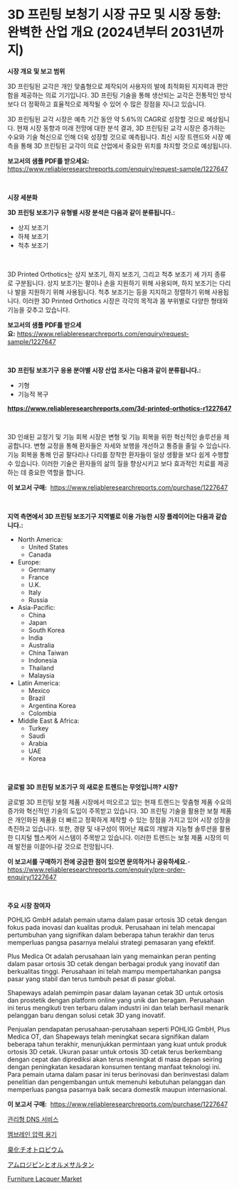 <p><h1>3D 프린팅 보청기 시장 규모 및 시장 동향: 완벽한 산업 개요 (2024년부터 2031년까지)</h1></p><p><strong>시장 개요 및 보고 범위</strong></p>
<p><p>3D 프린팅된 교각은 개인 맞춤형으로 제작되어 사용자의 발에 최적화된 지지력과 편안함을 제공하는 의료 기기입니다. 3D 프린팅 기술을 통해 생산되는 교각은 전통적인 방식보다 더 정확하고 효율적으로 제작될 수 있어 수 많은 장점을 지니고 있습니다.</p><p>3D 프린팅된 교각 시장은 예측 기간 동안 약 5.6%의 CAGR로 성장할 것으로 예상됩니다. 현재 시장 동향과 미래 전망에 대한 분석 결과, 3D 프린팅된 교각 시장은 증가하는 수요와 기술 혁신으로 인해 더욱 성장할 것으로 예측됩니다. 최신 시장 트렌드와 시장 예측을 통해 3D 프린팅된 교각이 의료 산업에서 중요한 위치를 차지할 것으로 예상됩니다.</p></p>
<p><strong>보고서의 샘플 PDF를 받으세요:</strong> <a href="https://www.reliableresearchreports.com/enquiry/request-sample/1227647">https://www.reliableresearchreports.com/enquiry/request-sample/1227647</a></p>
<p>&nbsp;</p>
<p><strong>시장 세분화</strong></p>
<p><strong>3D 프린팅 보조기구 유형별 시장 분석은 다음과 같이 분류됩니다.:</strong></p>
<p><ul><li>상지 보조기</li><li>하체 보조기</li><li>척추 보조기</li></ul></p>
<p>&nbsp;</p>
<p><p>3D Printed Orthotics는 상지 보조기, 하지 보조기, 그리고 척추 보조기 세 가지 종류로 구분됩니다. 상지 보조기는 팔이나 손을 지원하기 위해 사용되며, 하지 보조기는 다리나 발을 지원하기 위해 사용됩니다. 척추 보조기는 등을 지지하고 정렬하기 위해 사용됩니다. 이러한 3D Printed Orthotics 시장은 각각의 목적과 몸 부위별로 다양한 형태와 기능을 갖추고 있습니다.</p></p>
<p><strong>보고서의 샘플 PDF를 받으세요:</strong>&nbsp;<a href="https://www.reliableresearchreports.com/enquiry/request-sample/1227647">https://www.reliableresearchreports.com/enquiry/request-sample/1227647</a></p>
<p>&nbsp;</p>
<p><strong> 3D 프린팅 보조기구 응용 분야별 시장 산업 조사는 다음과 같이 분류됩니다.:</strong></p>
<p><ul><li>기형</li><li>기능적 복구</li></ul></p>
<p><strong><a href="https://www.reliableresearchreports.com/3d-printed-orthotics-r1227647">https://www.reliableresearchreports.com/3d-printed-orthotics-r1227647</a></strong></p>
<p>&nbsp;</p>
<p><p>3D 인쇄된 교정기 및 기능 회복 시장은 변형 및 기능 회복을 위한 혁신적인 솔루션을 제공합니다. 변형 교정을 통해 환자들은 자세와 보행을 개선하고 통증을 줄일 수 있습니다. 기능 회복을 통해 인공 팔다리나 다리를 장착한 환자들이 일상 생활을 보다 쉽게 수행할 수 있습니다. 이러한 기술은 환자들의 삶의 질을 향상시키고 보다 효과적인 치료를 제공하는 데 중요한 역할을 합니다.</p></p>
<p><strong>이 보고서 구매:</strong>&nbsp; <a href="https://www.reliableresearchreports.com/purchase/1227647">https://www.reliableresearchreports.com/purchase/1227647</a></p>
<p>&nbsp;</p>
<p><strong>지역 측면에서 3D 프린팅 보조기구 지역별로 이용 가능한 시장 플레이어는 다음과 같습니다.:</strong></p>
<p><ul>
    <li>
        North America:
        <ul>
            <li>United States</li>
            <li>Canada</li>
        </ul>
    </li>
    <li>
        Europe:
        <ul>
            <li>Germany</li>
            <li>France</li>
            <li>U.K.</li>
            <li>Italy</li>
            <li>Russia</li>
        </ul>
    </li>
    <li>
        Asia-Pacific:
        <ul>
            <li>China</li>
            <li>Japan</li>
            <li>South Korea</li>
            <li>India</li>
            <li>Australia</li>
            <li>China Taiwan</li>
            <li>Indonesia</li>
            <li>Thailand</li>
            <li>Malaysia</li>
        </ul>
    </li>
    <li>
        Latin America:
        <ul>
            <li>Mexico</li>
            <li>Brazil</li>
            <li>Argentina Korea</li>
            <li>Colombia</li>
        </ul>
    </li>
    <li>
        Middle East & Africa:
        <ul>
            <li>Turkey</li>
            <li>Saudi</li>
            <li>Arabia</li>
            <li>UAE</li>
            <li>Korea</li>
        </ul>
    </li>
    </ul></p>
<p>&nbsp;</p>
<p><strong>글로벌 3D 프린팅 보조기구 의 새로운 트렌드는 무엇입니까? 시장?</strong></p>
<p><p>글로벌 3D 프린팅 보철 제품 시장에서 떠오르고 있는 현재 트렌드는 맞춤형 제품 수요의 증가와 혁신적인 기술의 도입이 주목받고 있습니다. 3D 프린팅 기술을 활용한 보철 제품은 개인화된 제품을 더 빠르고 정확하게 제작할 수 있는 장점을 가지고 있어 시장 성장을 촉진하고 있습니다. 또한, 경량 및 내구성이 뛰어난 재료의 개발과 지능형 솔루션을 활용한 디지털 헬스케어 시스템이 주목받고 있습니다. 이러한 트렌드는 보철 제품 시장의 미래 발전을 이끌어나갈 것으로 전망됩니다.</p></p>
<p><strong>이 보고서를 구매하기 전에 궁금한 점이 있으면 문의하거나 공유하세요.</strong>- <a href="https://www.reliableresearchreports.com/enquiry/pre-order-enquiry/1227647">https://www.reliableresearchreports.com/enquiry/pre-order-enquiry/1227647</a></p>
<p>&nbsp;</p>
<p><strong>주요 시장 참여자</strong></p>
<p><p>POHLIG GmbH adalah pemain utama dalam pasar ortosis 3D cetak dengan fokus pada inovasi dan kualitas produk. Perusahaan ini telah mencapai pertumbuhan yang signifikan dalam beberapa tahun terakhir dan terus memperluas pangsa pasarnya melalui strategi pemasaran yang efektif. </p><p>Plus Medica Ot adalah perusahaan lain yang memainkan peran penting dalam pasar ortosis 3D cetak dengan berbagai produk yang inovatif dan berkualitas tinggi. Perusahaan ini telah mampu mempertahankan pangsa pasar yang stabil dan terus tumbuh pesat di pasar global.</p><p>Shapeways adalah pemimpin pasar dalam layanan cetak 3D untuk ortosis dan prostetik dengan platform online yang unik dan beragam. Perusahaan ini terus mengikuti tren terbaru dalam industri ini dan telah berhasil menarik pelanggan baru dengan solusi cetak 3D yang inovatif.</p><p>Penjualan pendapatan perusahaan-perusahaan seperti POHLIG GmbH, Plus Medica OT, dan Shapeways telah meningkat secara signifikan dalam beberapa tahun terakhir, menunjukkan permintaan yang kuat untuk produk ortosis 3D cetak. Ukuran pasar untuk ortosis 3D cetak terus berkembang dengan cepat dan diprediksi akan terus meningkat di masa depan seiring dengan peningkatan kesadaran konsumen tentang manfaat teknologi ini. Para pemain utama dalam pasar ini terus berinovasi dan berinvestasi dalam penelitian dan pengembangan untuk memenuhi kebutuhan pelanggan dan memperluas pangsa pasarnya baik secara domestik maupun internasional.</p></p>
<p><strong>이 보고서 구매:</strong>&nbsp;&nbsp;<a href="https://www.reliableresearchreports.com/purchase/1227647">https://www.reliableresearchreports.com/purchase/1227647</a></p>
<p><p><a href="https://github.com/Howaoole34545/Market-Research-Report-List-1/blob/main/857147729765.md">관리형 DNS 서비스</a></p><p><a href="https://github.com/JackieFauhey9089475/Market-Research-Report-List-1/blob/main/790001629768.md">멤브레인 압력 용기</a></p><p><a href="https://github.com/CloydAbbott2023/Market-Research-Report-List-1/blob/main/628947532712.md">臭化チオトロピウム</a></p><p><a href="https://github.com/AaronVargas43/Market-Research-Report-List-1/blob/main/921465432711.md">アムロジピンとオルメサルタン</a></p><p><a href="https://issuu.com/reportprime-2/docs/furniture-lacquer-market-size-2030.pptx">Furniture Lacquer Market</a></p></p>